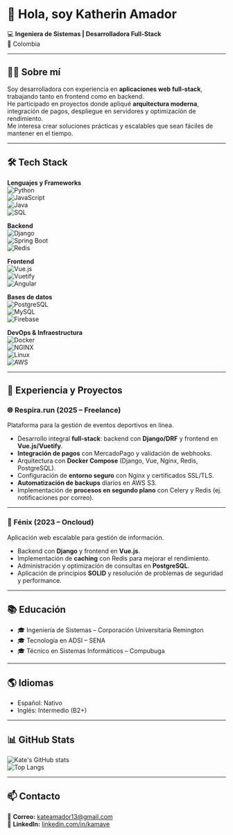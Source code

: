 # 👋 Hola, soy Katherin Amador  

💻 **Ingeniera de Sistemas | Desarrolladora Full-Stack**  
📍 Colombia  

---

## 🧑‍💼 Sobre mí
Soy desarrolladora con experiencia en **aplicaciones web full-stack**, trabajando tanto en frontend como en backend.  
He participado en proyectos donde apliqué **arquitectura moderna**, integración de pagos, despliegue en servidores y optimización de rendimiento.  
Me interesa crear soluciones prácticas y escalables que sean fáciles de mantener en el tiempo.  

---

## 🛠️ Tech Stack

**Lenguajes y Frameworks**  
![Python](https://img.shields.io/badge/Python-3776AB?style=for-the-badge&logo=python&logoColor=white)  
![JavaScript](https://img.shields.io/badge/JavaScript-F7DF1E?style=for-the-badge&logo=javascript&logoColor=black)  
![Java](https://img.shields.io/badge/Java-007396?style=for-the-badge&logo=java&logoColor=white)  
![SQL](https://img.shields.io/badge/SQL-336791?style=for-the-badge&logo=postgresql&logoColor=white)  

**Backend**  
![Django](https://img.shields.io/badge/Django-092E20?style=for-the-badge&logo=django&logoColor=white)  
![Spring Boot](https://img.shields.io/badge/Spring%20Boot-6DB33F?style=for-the-badge&logo=springboot&logoColor=white)  
![Redis](https://img.shields.io/badge/Redis-DC382D?style=for-the-badge&logo=redis&logoColor=white)  

**Frontend**  
![Vue.js](https://img.shields.io/badge/Vue.js-42B883?style=for-the-badge&logo=vue.js&logoColor=white)  
![Vuetify](https://img.shields.io/badge/Vuetify-1867C0?style=for-the-badge&logo=vuetify&logoColor=white)  
![Angular](https://img.shields.io/badge/Angular-DD0031?style=for-the-badge&logo=angular&logoColor=white)  

**Bases de datos**  
![PostgreSQL](https://img.shields.io/badge/PostgreSQL-316192?style=for-the-badge&logo=postgresql&logoColor=white)  
![MySQL](https://img.shields.io/badge/MySQL-4479A1?style=for-the-badge&logo=mysql&logoColor=white)  
![Firebase](https://img.shields.io/badge/Firebase-FFCA28?style=for-the-badge&logo=firebase&logoColor=black)  

**DevOps & Infraestructura**  
![Docker](https://img.shields.io/badge/Docker-2496ED?style=for-the-badge&logo=docker&logoColor=white)  
![NGINX](https://img.shields.io/badge/Nginx-009639?style=for-the-badge&logo=nginx&logoColor=white)  
![Linux](https://img.shields.io/badge/Linux-FCC624?style=for-the-badge&logo=linux&logoColor=black)  
![AWS](https://img.shields.io/badge/AWS-232F3E?style=for-the-badge&logo=amazonaws&logoColor=white)  

---

## 💼 Experiencia y Proyectos

### 🌐 Respira.run (2025 – Freelance)  
Plataforma para la gestión de eventos deportivos en línea.  
- Desarrollo integral **full-stack**: backend con **Django/DRF** y frontend en **Vue.js/Vuetify**.  
- **Integración de pagos** con MercadoPago y validación de webhooks.  
- Arquitectura con **Docker Compose** (Django, Vue, Nginx, Redis, PostgreSQL).  
- Configuración de **entorno seguro** con Nginx y certificados SSL/TLS.  
- **Automatización de backups** diarios en AWS S3.  
- Implementación de **procesos en segundo plano** con Celery y Redis (ej. notificaciones por correo).  

---

### 🔹 Fénix (2023 – Oncloud)  
Aplicación web escalable para gestión de información.  
- Backend con **Django** y frontend en **Vue.js**.  
- Implementación de **caching** con Redis para mejorar el rendimiento.  
- Administración y optimización de consultas en **PostgreSQL**.  
- Aplicación de principios **SOLID** y resolución de problemas de seguridad y performance.  

---

## 📚 Educación
- 🎓 Ingeniería de Sistemas – Corporación Universitaria Remington  
- 🎓 Tecnología en ADSI – SENA  
- 🎓 Técnico en Sistemas Informáticos – Compubuga  

---

## 🌎 Idiomas
- Español: Nativo  
- Inglés: Intermedio (B2+)  

---

## 📊 GitHub Stats

![Kate's GitHub stats](https://github-readme-stats.vercel.app/api?username=KateAmador&show_icons=true&theme=tokyonight)  
![Top Langs](https://github-readme-stats.vercel.app/api/top-langs/?username=KateAmador&layout=compact&theme=tokyonight)  

---

## 📫 Contacto
📧 **Correo:** kateamador13@gmail.com  
💼 **LinkedIn:** [linkedin.com/in/kamave](https://www.linkedin.com/in/kamave/)  
